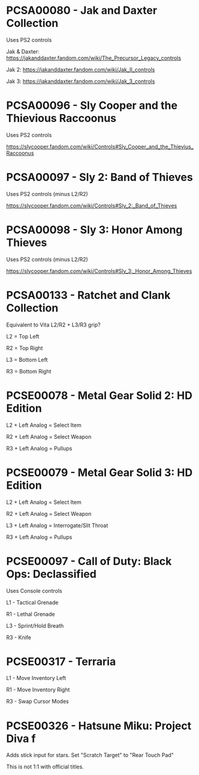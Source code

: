 # PCSA00080 - Jak and Daxter Collection

Uses PS2 controls



Jak & Daxter: https://jakanddaxter.fandom.com/wiki/The_Precursor_Legacy_controls

Jak 2: https://jakanddaxter.fandom.com/wiki/Jak_II_controls

Jak 3: https://jakanddaxter.fandom.com/wiki/Jak_3_controls



# PCSA00096 - Sly Cooper and the Thievious Raccoonus

Uses PS2 controls

https://slycooper.fandom.com/wiki/Controls#Sly_Cooper_and_the_Thievius_Raccoonus

# PCSA00097 - Sly 2: Band of Thieves

Uses PS2 controls (minus L2/R2)



https://slycooper.fandom.com/wiki/Controls#Sly_2:_Band_of_Thieves



# PCSA00098 - Sly 3: Honor Among Thieves

Uses PS2 controls (minus L2/R2)



https://slycooper.fandom.com/wiki/Controls#Sly_3:_Honor_Among_Thieves



# PCSA00133 - Ratchet and Clank Collection


Equivalent to Vita L2/R2 + L3/R3 grip?


L2 = Top Left

R2 = Top Right

L3 = Bottom Left

R3 = Bottom Right



# PCSE00078 - Metal Gear Solid 2: HD Edition

L2 + Left Analog = Select Item

R2 + Left Analog = Select Weapon

R3 + Left Analog = Pullups



# PCSE00079 - Metal Gear Solid 3: HD Edition

L2 + Left Analog = Select Item

R2 + Left Analog = Select Weapon

L3 + Left Analog = Interrogate/Slit Throat

R3 + Left Analog = Pullups



# PCSE00097 - Call of Duty: Black Ops: Declassified

Uses Console controls

L1 - Tactical Grenade

R1 - Lethal Grenade

L3 - Sprint/Hold Breath

R3 - Knife



# PCSE00317 - Terraria

L1 - Move Inventory Left

R1 - Move Inventory Right

R3 - Swap Cursor Modes



# PCSE00326 - Hatsune Miku: Project Diva f

Adds stick input for stars. Set "Scratch Target" to "Rear Touch Pad"

This is not 1:1 with official titles. 
